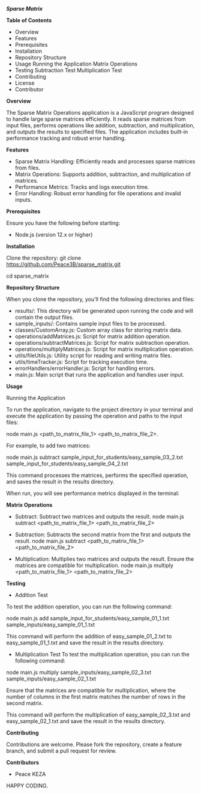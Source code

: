 ***Sparse Matrix***

**Table of Contents**

* Overview
* Features
* Prerequisites
* Installation
* Repository Structure
* Usage
 Running the Application
 Matrix Operations
* Testing
 Subtraction Test
 Multiplication Test
* Contributing
* License
* Contributor

**Overview**

The Sparse Matrix Operations application is a JavaScript program designed to handle large sparse matrices efficiently. It reads sparse matrices from input files, performs operations like addition, subtraction, and multiplication, and outputs the results to specified files. The application includes built-in performance tracking and robust error handling.

**Features**

* Sparse Matrix Handling: Efficiently reads and processes sparse matrices from files.
* Matrix Operations: Supports addition, subtraction, and multiplication of matrices.
* Performance Metrics: Tracks and logs execution time.
* Error Handling: Robust error handling for file operations and invalid inputs.

**Prerequisites**

Ensure you have the following before starting:

* Node.js (version 12.x or higher)

**Installation**

Clone the repository:
git clone https://github.com/Peace3B/sparse_matrix.git

cd sparse_matrix

**Repository Structure**

When you clone the repository, you'll find the following directories and files:

* results/: This directory will be generated upon running the code and will contain the output files.
* sample_inputs/: Contains sample input files to be processed.
* classes/CustomArray.js: Custom array class for storing matrix data.
* operations/addMatrices.js: Script for matrix addition operation.
* operations/subtractMatrices.js: Script for matrix subtraction operation.
* operations/multiplyMatrices.js: Script for matrix multiplication operation.
* utils/fileUtils.js: Utility script for reading and writing matrix files.
* utils/timeTracker.js: Script for tracking execution time.
* errorHandlers/errorHandler.js: Script for handling errors.
* main.js: Main script that runs the application and handles user input.

**Usage**

Running the Application

To run the application, navigate to the project directory in your terminal and execute the application by passing the operation and paths to the input files:

node main.js <operation> <path_to_matrix_file_1> <path_to_matrix_file_2>.

For example, to add two matrices:

node main.js subtract sample_input_for_students/easy_sample_03_2.txt sample_input_for_students/easy_sample_04_2.txt

This command processes the matrices, performs the specified operation, and saves the result in the results directory.

When run, you will see performance metrics displayed in the terminal:



**Matrix Operations** 

* Subtract: Subtract two matrices and outputs the result.
node main.js subtract <path_to_matrix_file_1> <path_to_matrix_file_2>

* Subtraction: Subtracts the second matrix from the first and outputs the result.
node main.js subtract <path_to_matrix_file_1> <path_to_matrix_file_2>

* Multiplication: Multiplies two matrices and outputs the result. Ensure the matrices are compatible for multiplication.
node main.js multiply <path_to_matrix_file_1> <path_to_matrix_file_2>

**Testing** 

* Addition Test

To test the addition operation, you can run the following command:

node main.js add sample_input_for_students/easy_sample_01_1.txt sample_inputs/easy_sample_01_1.txt

This command will perform the addition of easy_sample_01_2.txt to easy_sample_01_1.txt and save the result in the results directory.

* Multiplication Test
To test the multiplication operation, you can run the following command:

node main.js multiply sample_inputs/easy_sample_02_3.txt sample_inputs/easy_sample_02_1.txt

Ensure that the matrices are compatible for multiplication, where the number of columns in the first matrix matches the number of rows in the second matrix.

This command will perform the multiplication of easy_sample_02_3.txt and easy_sample_02_1.txt and save the result in the results directory.

**Contributing**

Contributions are welcome. Please fork the repository, create a feature branch, and submit a pull request for review.

**Contributors**

* Peace KEZA

HAPPY CODING.